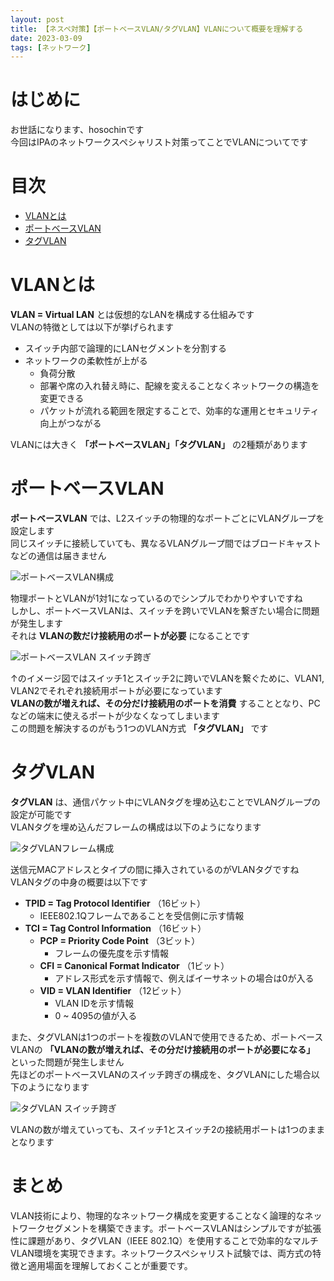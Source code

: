 ```yaml
---
layout: post
title: 【ネスペ対策】【ポートベースVLAN/タグVLAN】VLANについて概要を理解する
date: 2023-03-09
tags: [ネットワーク]
---
```


# はじめに

お世話になります、hosochinです  
今回はIPAのネットワークスペシャリスト対策ってことでVLANについてです

# 目次

- [VLANとは](#vlanとは)
- [ポートベースVLAN](#ポートベースvlan)
- [タグVLAN](#タグvlan)

# VLANとは

**VLAN = Virtual LAN** とは仮想的なLANを構成する仕組みです  
VLANの特徴としては以下が挙げられます

- スイッチ内部で論理的にLANセグメントを分割する
- ネットワークの柔軟性が上がる
  - 負荷分散
  - 部署や席の入れ替え時に、配線を変えることなくネットワークの構造を変更できる
  - パケットが流れる範囲を限定することで、効率的な運用とセキュリティ向上がつながる

VLANには大きく **「ポートベースVLAN」「タグVLAN」** の2種類があります

# ポートベースVLAN

**ポートベースVLAN** では、L2スイッチの物理的なポートごとにVLANグループを設定します  
同じスイッチに接続していても、異なるVLANグループ間ではブロードキャストなどの通信は届きません

<img src="{{ '/assets/images/2023-03-09_1.png' | relative_url }}" alt="ポートベースVLAN構成" class="img-small">

物理ポートとVLANが1対1になっているのでシンプルでわかりやすいですね  
しかし、ポートベースVLANは、スイッチを跨いでVLANを繋ぎたい場合に問題が発生します  
それは **VLANの数だけ接続用のポートが必要** になることです

<img src="{{ '/assets/images/2023-03-09_2.png' | relative_url }}" alt="ポートベースVLAN スイッチ跨ぎ" class="img-large">

↑のイメージ図ではスイッチ1とスイッチ2に跨いでVLANを繋ぐために、VLAN1, VLAN2でそれぞれ接続用ポートが必要になっています  
**VLANの数が増えれば、その分だけ接続用のポートを消費** することとなり、PCなどの端末に使えるポートが少なくなってしまいます  
この問題を解決するのがもう1つのVLAN方式 **「タグVLAN」** です

# タグVLAN

**タグVLAN** は、通信パケット中にVLANタグを埋め込むことでVLANグループの設定が可能です  
VLANタグを埋め込んだフレームの構成は以下のようになります

<img src="{{ '/assets/images/2023-03-09_3.png' | relative_url }}" alt="タグVLANフレーム構成" class="img-medium">

送信元MACアドレスとタイプの間に挿入されているのがVLANタグですね  
VLANタグの中身の概要は以下です

- **TPID = Tag Protocol Identifier** （16ビット）
  - IEEE802.1Qフレームであることを受信側に示す情報
- **TCI = Tag Control Information** （16ビット）
  - **PCP = Priority Code Point** （3ビット）
    - フレームの優先度を示す情報
  - **CFI = Canonical Format Indicator** （1ビット）
    - アドレス形式を示す情報で、例えばイーサネットの場合は0が入る
  - **VID = VLAN Identifier** （12ビット）
    - VLAN IDを示す情報
    - 0 ~ 4095の値が入る

また、タグVLANは1つのポートを複数のVLANで使用できるため、ポートベースVLANの **「VLANの数が増えれば、その分だけ接続用のポートが必要になる」** といった問題が発生しません  
先ほどのポートベースVLANのスイッチ跨ぎの構成を、タグVLANにした場合以下のようになります

<img src="{{ '/assets/images/2023-03-09_4.png' | relative_url }}" alt="タグVLAN スイッチ跨ぎ" class="img-medium">

VLANの数が増えていっても、スイッチ1とスイッチ2の接続用ポートは1つのままとなります

# まとめ

VLAN技術により、物理的なネットワーク構成を変更することなく論理的なネットワークセグメントを構築できます。ポートベースVLANはシンプルですが拡張性に課題があり、タグVLAN（IEEE 802.1Q）を使用することで効率的なマルチVLAN環境を実現できます。ネットワークスペシャリスト試験では、両方式の特徴と適用場面を理解しておくことが重要です。
